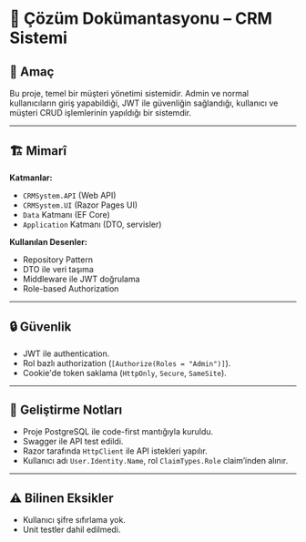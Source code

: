 ﻿# 📘 Çözüm Dokümantasyonu – CRM Sistemi

## 🎯 Amaç
Bu proje, temel bir müşteri yönetimi sistemidir. Admin ve normal kullanıcıların giriş yapabildiği, JWT ile güvenliğin sağlandığı, kullanıcı ve müşteri CRUD işlemlerinin yapıldığı bir sistemdir.

---

## 🏗️ Mimarî

**Katmanlar:**

- `CRMSystem.API` (Web API)
- `CRMSystem.UI` (Razor Pages UI)
- `Data` Katmanı (EF Core)
- `Application` Katmanı (DTO, servisler)

**Kullanılan Desenler:**
- Repository Pattern
- DTO ile veri taşıma
- Middleware ile JWT doğrulama
- Role-based Authorization

---

## 🔒 Güvenlik
- JWT ile authentication.
- Rol bazlı authorization (`[Authorize(Roles = "Admin")]`).
- Cookie'de token saklama (`HttpOnly`, `Secure`, `SameSite`).

---

## 🔧 Geliştirme Notları

- Proje PostgreSQL ile code-first mantığıyla kuruldu.
- Swagger ile API test edildi.
- Razor tarafında `HttpClient` ile API istekleri yapılır.
- Kullanıcı adı `User.Identity.Name`, rol `ClaimTypes.Role` claim’inden alınır.

---

## ⚠️ Bilinen Eksikler
- Kullanıcı şifre sıfırlama yok.
- Unit testler dahil edilmedi.